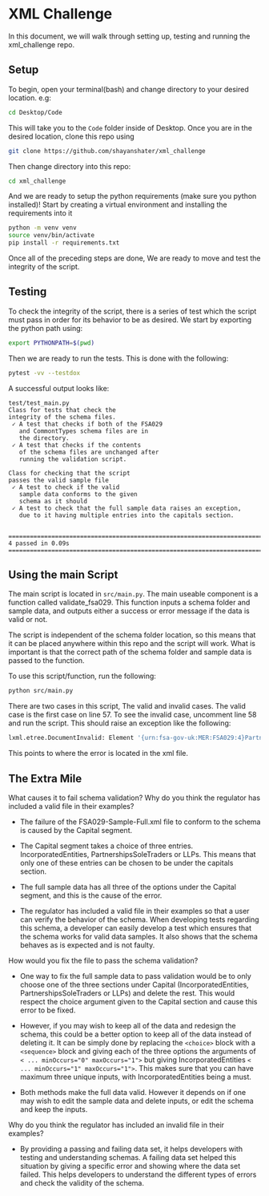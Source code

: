 # XML Challenge

In this document, we will walk through setting up, testing and running the xml_challenge repo.


## Setup
To begin, open your terminal(bash) and change directory to your desired location. e.g:

```bash
cd Desktop/Code
```

This will take you to the `Code` folder inside of Desktop. Once you are in the desired location, clone this repo using

```bash
git clone https://github.com/shayanshater/xml_challenge
```

Then change directory into this repo:

```bash
cd xml_challenge
```

And we are ready to setup the python requirements (make sure you python installed)! Start by creating a virtual environment and installing the requirements into it


```bash
python -m venv venv
source venv/bin/activate
pip install -r requirements.txt
```

Once all of the preceding steps are done, We are ready to move and test the integrity of the script.

## Testing

To check the integrity of the script, there is a series of test which the script must pass in order for its behavior to be as desired. We start by exporting the python path using:

```bash
export PYTHONPATH=$(pwd)
```

Then we are ready to run the tests. This is done with the following:

```bash
pytest -vv --testdox
```

A successful output looks like:

```
test/test_main.py                                                                                                                                                                                                            
Class for tests that check the
integrity of the schema files.
 ✓ A test that checks if both of the FSA029
   and CommontTypes schema files are in
   the directory.
 ✓ A test that checks if the contents
   of the schema files are unchanged after
   running the validation script.
                                                                                                                                                                                                           
Class for checking that the script
passes the valid sample file
 ✓ A test to check if the valid
   sample data conforms to the given
   schema as it should
 ✓ A test to check that the full sample data raises an exception,
   due to it having multiple entries into the capitals section.


============================================================================================ 4 passed in 0.09s ============================================================================================
```

## Using the main Script

The main script is located in <code>src/main.py</code>. The main useable component is a function called validate_fsa029. This function inputs a schema folder and sample data, and outputs either a success or error message if the data is valid or not.

The script is independent of the schema folder location, so this means that it can be placed anywhere within this repo and the script will work. What is important is that the correct path of the schema folder and sample data is passed to the function.

To use this script/function, run the following:

```bash
python src/main.py
```


There are two cases in this script, The valid and invalid cases. The valid case is the first case on line 57. To see the invalid case, uncomment line 58 and run the script. This should raise an exception like the following:

```bash
lxml.etree.DocumentInvalid: Element '{urn:fsa-gov-uk:MER:FSA029:4}PartnershipsSoleTraders': This element is not expected., line 102
```

This points to where the error is located in the xml file.



## The Extra Mile

What causes it to fail schema validation? Why do you think the regulator has
included a valid file in their examples?

- The failure of the FSA029-Sample-Full.xml file to conform to the schema is caused by the Capital segment.
- The Capital segment takes a choice of three entries. IncorporatedEntities, PartnershipsSoleTraders or LLPs. This means that only one of these entries can be chosen to be under the capitals section.
- The full sample data has all three of the options under the Capital segment, and this is the cause of the error.

- The regulator has included a valid file in their examples so that a user can verify the behavior of the schema. When developing tests regarding this schema, a developer can easily develop a test which ensures that the schema works for valid data samples. It also shows that the schema behaves as is expected and is not faulty.


How would you fix the file to pass the schema validation?

- One way to fix the full sample data to pass validation would be to only choose one of the three sections under Capital (IncorporatedEntities, PartnershipsSoleTraders or LLPs) and delete the rest. This would respect the choice argument given to the Capital section and cause this error to be fixed.

- However, if you may wish to keep all of the data and redesign the schema, this could be a better option to keep all of the data instead of deleting it. It can be simply done by replacing the `<choice>` block with a `<sequence>` block and giving each of the three options the arguments of `< ... minOccurs="0" maxOccurs="1">` but giving IncorporatedEntities `< ... minOccurs="1" maxOccurs="1">`.  This makes sure that you can have maximum three unique inputs, with IncorporatedEntities being a must. 

- Both methods make the full data valid. However it depends on if one may wish to edit the sample data and delete inputs, or edit the schema and keep the inputs. 

Why do you think the regulator has included an invalid file in their examples?

- By providing a passing and failing data set, it helps developers with testing and understanding schemas. A failing data set helped this situation by giving a specific error and showing where the data set failed. This helps developers to understand the different types of errors and check the validity of the schema.



